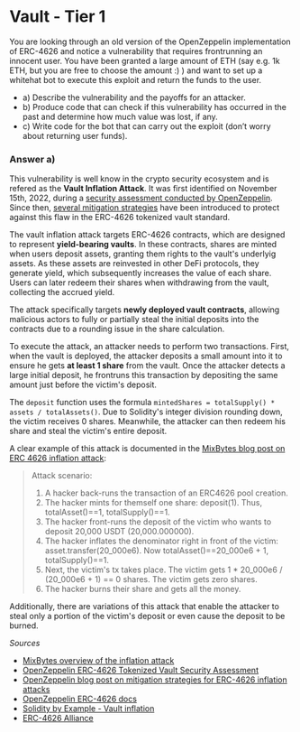 # Vault - Tier 1

You are looking through an old version of the OpenZeppelin implementation of ERC-4626 and notice a vulnerability that requires frontrunning an innocent user. You have been granted a large amount of ETH (say e.g. 1k ETH, but you are free to choose the amount :) ) and want to set up a whitehat bot to execute this exploit and return the funds to the user.

-   a) Describe the vulnerability and the payoffs for an attacker.
-   b) Produce code that can check if this vulnerability has occurred in the past and determine how much value was lost, if any.
-   c) Write code for the bot that can carry out the exploit (don’t worry about returning user funds).

### Answer a)

This vulnerability is well know in the crypto security ecosystem and is refered as the **Vault Inflation Attack**. It was first identified on November 15th, 2022, during a [security assessment conducted by OpenZeppelin](https://github.com/OpenZeppelin/openzeppelin-contracts/blob/master/audits/2022-10-ERC4626.pdf). Since then, [several mitigation strategies](https://blog.openzeppelin.com/a-novel-defense-against-erc4626-inflation-attacks) have been introduced to protect against this flaw in the ERC-4626 tokenized vault standard.

The vault inflation attack targets ERC-4626 contracts, which are designed to represent **yield-bearing vaults**. In these contracts, shares are minted when users deposit assets, granting them rights to the vault's underlyig assets. As these assets are reinvested in other DeFi protocols, they generate yield, which subsequently increases the value of each share. Users can later redeem their shares when withdrawing from the vault, collecting the accrued yield.

The attack specifically targets **newly deployed vault contracts**, allowing malicious actors to fully or partially steal the initial deposits into the contracts due to a rounding issue in the share calculation.

To execute the attack, an attacker needs to perform two transactions. First, when the vault is deployed, the attacker deposits a small amount into it to ensure he gets **at least 1 share** from the vault. Once the attacker detects a large initial deposit, he frontruns this transaction by depositing the same amount just before the victim's deposit.

The `deposit` function uses the formula `mintedShares = totalSupply() * assets / totalAssets()`. Due to Solidity's integer division rounding down, the victim receives 0 shares. Meanwhile, the attacker can then redeem his share and steal the victim's entire deposit.

A clear example of this attack is documented in the [MixBytes blog post on ERC 4626 inflation attack](https://mixbytes.io/blog/overview-of-the-inflation-attack):

> Attack scenario:
>
> 1. A hacker back-runs the transaction of an ERC4626 pool creation.
> 2. The hacker mints for themself one share: deposit(1). Thus, totalAsset()==1, totalSupply()==1.
> 3. The hacker front-runs the deposit of the victim who wants to deposit 20,000 USDT (20,000.000000).
> 4. The hacker inflates the denominator right in front of the victim: asset.transfer(20_000e6). Now totalAsset()==20_000e6 + 1, totalSupply()==1.
> 5. Next, the victim's tx takes place. The victim gets 1 \* 20_000e6 / (20_000e6 + 1) == 0 shares. The victim gets zero shares.
> 6. The hacker burns their share and gets all the money.

Additionally, there are variations of this attack that enable the attacker to steal only a portion of the victim's deposit or even cause the deposit to be burned.

_Sources_

-   [MixBytes overview of the inflation attack](https://mixbytes.io/blog/overview-of-the-inflation-attack)
-   [OpenZeppelin ERC-4626 Tokenized Vault Security Assessment](https://github.com/OpenZeppelin/openzeppelin-contracts/blob/master/audits/2022-10-ERC4626.pdf)
-   [OpenZeppelin blog post on mitigation strategies for ERC-4626 inflation attacks](https://blog.openzeppelin.com/a-novel-defense-against-erc4626-inflation-attacks)
-   [OpenZeppelin ERC-4626 docs](https://docs.openzeppelin.com/contracts/5.x/erc4626)
-   [Solidity by Example - Vault inflation](https://solidity-by-example.org/hacks/vault-inflation/)
-   [ERC-4626 Alliance](https://erc4626.info/)
